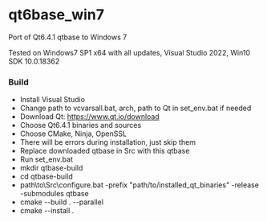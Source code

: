 # qt6base_win7
Port of Qt6.4.1 qtbase to Windows 7

Tested on Windows7 SP1 x64 with all updates, Visual Studio 2022, Win10 SDK 10.0.18362

### Build
* Install Visual Studio
* Change path to vcvarsall.bat, arch, path to Qt in set_env.bat if needed
* Download Qt: https://www.qt.io/download
* Choose Qt6.4.1 binaries and sources
* Choose CMake, Ninja, OpenSSL
* There will be errors during installation, just skip them
* Replace downloaded qtbase in Src with this qtbase
* Run set_env.bat
* mkdir qtbase-build
* cd qtbase-build
* path\to\Src\configure.bat -prefix "path/to/installed_qt_binaries" -release -submodules qtbase
* cmake --build . --parallel
* cmake --install .
